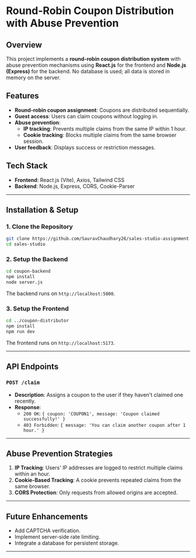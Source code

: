 # Round-Robin Coupon Distribution with Abuse Prevention

## Overview

This project implements a **round-robin coupon distribution system** with abuse prevention mechanisms using **React.js** for the frontend and **Node.js (Express)** for the backend. No database is used; all data is stored in memory on the server.

## Features

-  **Round-robin coupon assignment**: Coupons are distributed sequentially.
-  **Guest access**: Users can claim coupons without logging in.
-  **Abuse prevention**:
   -  **IP tracking**: Prevents multiple claims from the same IP within 1 hour.
   -  **Cookie tracking**: Blocks multiple claims from the same browser session.
-  **User feedback**: Displays success or restriction messages.

## Tech Stack

-  **Frontend**: React.js (Vite), Axios, Tailwind CSS
-  **Backend**: Node.js, Express, CORS, Cookie-Parser

---

## Installation & Setup

### 1. Clone the Repository

```sh
git clone https://github.com/SauravChaudhary26/sales-studio-assignment.git
cd sales-studio
```

### 2. Setup the Backend

```sh
cd coupon-backend
npm install
node server.js
```

The backend runs on `http://localhost:5000`.

### 3. Setup the Frontend

```sh
cd ../coupon-distributor
npm install
npm run dev
```

The frontend runs on `http://localhost:5173`.

---

## API Endpoints

### `POST /claim`

-  **Description**: Assigns a coupon to the user if they haven't claimed one recently.
-  **Response**:
   -  `200 OK`: `{ coupon: 'COUPON1', message: 'Coupon claimed successfully!' }`
   -  `403 Forbidden`: `{ message: 'You can claim another coupon after 1 hour.' }`

---

## Abuse Prevention Strategies

1. **IP Tracking**: Users' IP addresses are logged to restrict multiple claims within an hour.
2. **Cookie-Based Tracking**: A cookie prevents repeated claims from the same browser.
3. **CORS Protection**: Only requests from allowed origins are accepted.

---

## Future Enhancements

-  Add CAPTCHA verification.
-  Implement server-side rate limiting.
-  Integrate a database for persistent storage.

---
